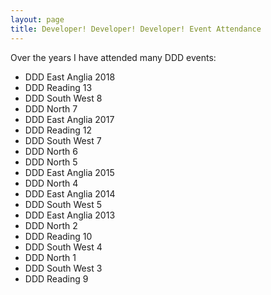 ```yaml
---
layout: page
title: Developer! Developer! Developer! Event Attendance
---
```


Over the years I have attended many DDD events:

- DDD East Anglia 2018
- DDD Reading 13
- DDD South West 8
- DDD North 7
- DDD East Anglia 2017
- DDD Reading 12
- DDD South West 7
- DDD North 6
- DDD North 5
- DDD East Anglia 2015
- DDD North 4
- DDD East Anglia 2014
- DDD South West 5
- DDD East Anglia 2013
- DDD North 2
- DDD Reading 10
- DDD South West 4
- DDD North 1
- DDD South West 3
- DDD Reading 9
